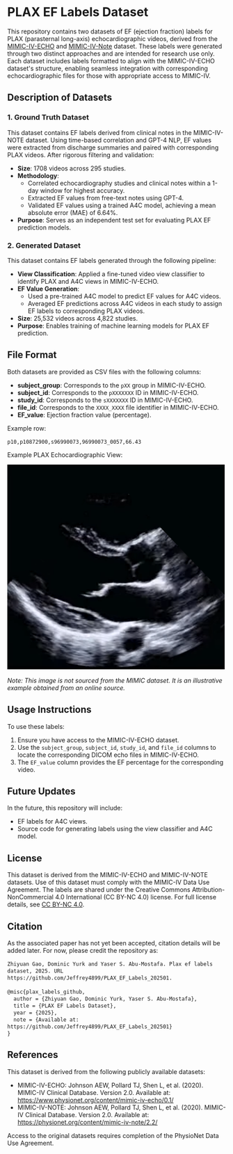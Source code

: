 # PLAX EF Labels Dataset

This repository contains two datasets of EF (ejection fraction) labels for PLAX (parasternal long-axis) echocardiographic videos, derived from the [MIMIC-IV-ECHO](https://www.physionet.org/content/mimic-iv-echo/0.1/) and [MIMIC-IV-Note](https://physionet.org/content/mimic-iv-note/2.2/) dataset. These labels were generated through two distinct approaches and are intended for research use only. Each dataset includes labels formatted to align with the MIMIC-IV-ECHO dataset's structure, enabling seamless integration with corresponding echocardiographic files for those with appropriate access to MIMIC-IV.

## Description of Datasets

### 1. Ground Truth Dataset
This dataset contains EF labels derived from clinical notes in the MIMIC-IV-NOTE dataset. Using time-based correlation and GPT-4 NLP, EF values were extracted from discharge summaries and paired with corresponding PLAX videos. After rigorous filtering and validation:
- **Size**: 1708 videos across 295 studies.
- **Methodology**:
  - Correlated echocardiography studies and clinical notes within a 1-day window for highest accuracy.
  - Extracted EF values from free-text notes using GPT-4.
  - Validated EF values using a trained A4C model, achieving a mean absolute error (MAE) of 6.64%.
- **Purpose**: Serves as an independent test set for evaluating PLAX EF prediction models.

### 2. Generated Dataset
This dataset contains EF labels generated through the following pipeline:
- **View Classification**: Applied a fine-tuned video view classifier to identify PLAX and A4C views in MIMIC-IV-ECHO.
- **EF Value Generation**:
  - Used a pre-trained A4C model to predict EF values for A4C videos.
  - Averaged EF predictions across A4C videos in each study to assign EF labels to corresponding PLAX videos.
- **Size**: 25,532 videos across 4,822 studies.
- **Purpose**: Enables training of machine learning models for PLAX EF prediction.

## File Format
Both datasets are provided as CSV files with the following columns:
- **subject_group**: Corresponds to the `pXX` group in MIMIC-IV-ECHO.
- **subject_id**: Corresponds to the `pXXXXXXX` ID in MIMIC-IV-ECHO.
- **study_id**: Corresponds to the `sXXXXXXX` ID in MIMIC-IV-ECHO.
- **file_id**: Corresponds to the `XXXX_XXXX` file identifier in MIMIC-IV-ECHO.
- **EF_value**: Ejection fraction value (percentage).

Example row:
```
p10,p10872900,s96990073,96990073_0057,66.43
```

Example PLAX Echocardiographic View:

<img src="Examples/PLAX_example.jpg" alt="Illustrative PLAX View" width="500"/>


*Note: This image is not sourced from the MIMIC dataset. It is an illustrative example obtained from an online source.*



## Usage Instructions
To use these labels:
1. Ensure you have access to the MIMIC-IV-ECHO dataset.
2. Use the `subject_group`, `subject_id`, `study_id`, and `file_id` columns to locate the corresponding DICOM echo files in MIMIC-IV-ECHO.
3. The `EF_value` column provides the EF percentage for the corresponding video.

## Future Updates
In the future, this repository will include:
- EF labels for A4C views.
- Source code for generating labels using the view classifier and A4C model.

## License
This dataset is derived from the MIMIC-IV-ECHO and MIMIC-IV-NOTE datasets. Use of this dataset must comply with the MIMIC-IV Data Use Agreement. The labels are shared under the Creative Commons Attribution-NonCommercial 4.0 International (CC BY-NC 4.0) license. For full license details, see [CC BY-NC 4.0](https://creativecommons.org/licenses/by-nc/4.0/).

## Citation
As the associated paper has not yet been accepted, citation details will be added later. For now, please credit the repository as:
```
Zhiyuan Gao, Dominic Yurk and Yaser S. Abu-Mostafa. Plax ef labels dataset, 2025. URL https://github.com/Jeffrey4899/PLAX_EF_Labels_202501.

@misc{plax_labels_github,
  author = {Zhiyuan Gao, Dominic Yurk, Yaser S. Abu-Mostafa},
  title = {PLAX EF Labels Dataset},
  year = {2025},
  note = {Available at: https://github.com/Jeffrey4899/PLAX_EF_Labels_202501}
}
```

## References
This dataset is derived from the following publicly available datasets:
- MIMIC-IV-ECHO: Johnson AEW, Pollard TJ, Shen L, et al. (2020). MIMIC-IV Clinical Database. Version 2.0. Available at: https://www.physionet.org/content/mimic-iv-echo/0.1/
- MIMIC-IV-NOTE: Johnson AEW, Pollard TJ, Shen L, et al. (2020). MIMIC-IV Clinical Database. Version 2.0. Available at: https://physionet.org/content/mimic-iv-note/2.2/

Access to the original datasets requires completion of the PhysioNet Data Use Agreement.

